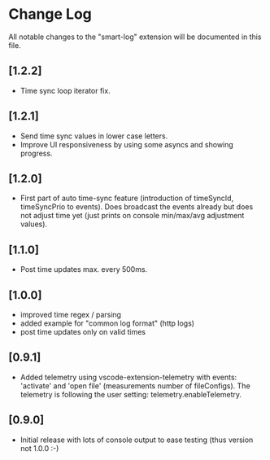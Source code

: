 # Change Log

All notable changes to the "smart-log" extension will be documented in this file.

<!-- Check [Keep a Changelog](http://keepachangelog.com/) for recommendations on how to structure this file. -->
## [1.2.2]

- Time sync loop iterator fix.

## [1.2.1]

- Send time sync values in lower case letters.
- Improve UI responsiveness by using some asyncs and showing progress.

## [1.2.0]

- First part of auto time-sync feature (introduction of timeSyncId, timeSyncPrio to events). Does broadcast the events already but does not adjust time yet (just prints on console min/max/avg adjustment values).

## [1.1.0]

- Post time updates max. every 500ms.

## [1.0.0]

- improved time regex / parsing
- added example for "common log format" (http logs)
- post time updates only on valid times

## [0.9.1]
- Added telemetry using vscode-extension-telemetry with events: 'activate' and 'open file' (measurements number of fileConfigs).
The telemetry is following the user setting: telemetry.enableTelemetry.

## [0.9.0]

- Initial release with lots of console output to ease testing (thus version not 1.0.0 :-)
